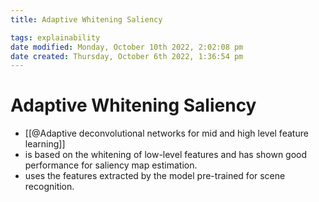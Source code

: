 ```yaml
---
title: Adaptive Whitening Saliency

tags: explainability
date modified: Monday, October 10th 2022, 2:02:08 pm
date created: Thursday, October 6th 2022, 1:36:54 pm
---
```


# Adaptive Whitening Saliency
- [[@Adaptive deconvolutional networks for mid and high level feature learning]]
- is based on the whitening of low-level features and has shown good performance for saliency map estimation.
- uses the features extracted by the model pre-trained for scene recognition.

